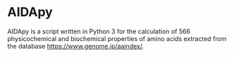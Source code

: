 # AIDApy
AIDApy is a script written in Python 3 for the calculation of 566 physicochemical and biochemical properties of amino acids extracted from the database https://www.genome.jp/aaindex/.
